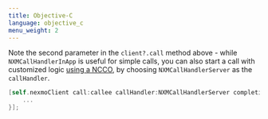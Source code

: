 ```yaml
---
title: Objective-C
language: objective_c
menu_weight: 2
---
```


Note the second parameter in the `client?.call` method above - while `NXMCallHandlerInApp` is useful for simple calls, you can also start a call with customized logic [using a NCCO](/client-sdk/in-app-voice/concepts/ncco-guide), by choosing `NXMCallHandlerServer` as the `callHandler`.

```objective-c
[self.nexmoClient call:callee callHandler:NXMCallHandlerServer completion:^(NSError * _Nullable error, NXMCall * _Nullable call) {
	...
}];
```